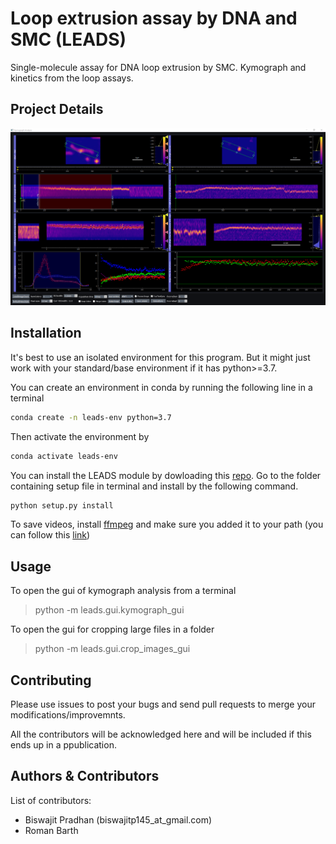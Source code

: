 # Loop extrusion assay by DNA and SMC (LEADS)

Single-molecule assay for DNA loop extrusion by SMC. Kymograph and kinetics from the loop assays.

## Project Details

![image](resources/kymograph_gui.png)


## Installation

It's best to use an isolated environment for this program. But it might just work with your standard/base environment if it has python>=3.7.

You can create an environment in conda by running the following line in a terminal

```sh
conda create -n leads-env python=3.7
```

Then activate the environment by

```sh
conda activate leads-env
```

You can install the LEADS module by dowloading this [repo](https://github.com/biswajitSM/LEADS/archive/master.zip). Go to the folder containing setup file in terminal and install by the following command.

```sh
python setup.py install
```

To save videos, install [ffmpeg](https://ffmpeg.org/download.html) and make sure you added it to your path (you can follow this [link](https://www.wikihow.com/Install-FFmpeg-on-Windows))

## Usage

To open the gui of kymograph analysis from a terminal
> python -m leads.gui.kymograph_gui

To open the gui for cropping large files in a folder
> python -m leads.gui.crop_images_gui

## Contributing

Please use issues to post your bugs and send pull requests to merge your modifications/improvemnts.

All the contributors will be acknowledged here and will be included if this ends up in a ppublication.

## Authors & Contributors

List of contributors:

- Biswajit Pradhan (biswajitp145_at_gmail.com)
- Roman Barth
